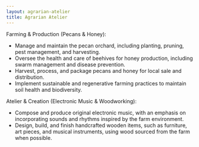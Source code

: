 ```yaml
---
layout: agrarian-atelier
title: Agrarian Atelier
---
```


Farming & Production (Pecans & Honey):

- Manage and maintain the pecan orchard, including planting, pruning, pest management, and harvesting.
- Oversee the health and care of beehives for honey production, including swarm management and disease prevention. 
- Harvest, process, and package pecans and honey for local sale and distribution.
- Implement sustainable and regenerative farming practices to maintain soil health and biodiversity.

Atelier & Creation (Electronic Music & Woodworking):

- Compose and produce original electronic music, with an emphasis on incorporating sounds and rhythms inspired by the farm environment.
- Design, build, and finish handcrafted wooden items, such as furniture, art pieces, and musical instruments, using wood sourced from the farm when possible.